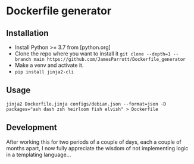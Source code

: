 # Dockerfile generator

## Installation
 - Install Python >= 3.7 from [python.org]
 - Clone the repo where you want to install it `git clone --depth=1 --branch main https://github.com/JamesParrott/Dockerfile_generator`
 - Make a venv and activate it.
 - `pip install jinja2-cli`

## Usage
`jinja2 Dockerfile.jinja configs/debian.json --format=json -D packages="ash dash zsh heirloom fish elvish" > Dockerfile`

## Development
After working this for two periods of a couple of days, each a couple of months apart, I now
fully appreciate the wisdom of not implementing logic in a templating language...  